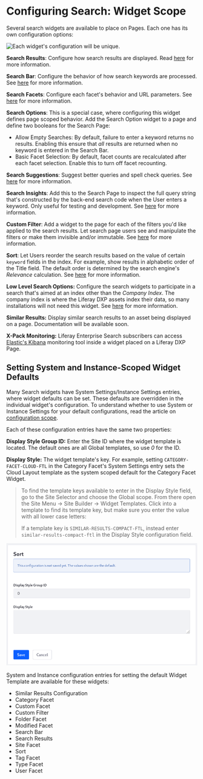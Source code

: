 # Configuring Search: Widget Scope

Several search widgets are available to place on Pages. Each one has its own configuration options:

![Each widget's configuration will be unique.](./configuring-search/images/03.png)

**Search Results**: Configure how search results are displayed. Read [here](https://help.liferay.com/hc/en-us/articles/360029133971-Search-Results) for more information.

**Search Bar**: Configure the behavior of how search keywords are processed. See [here](https://help.liferay.com/hc/en-us/articles/360029133811-Searching-for-Assets#search-bar) for more information.

**Search Facets**: Configure each facet's behavior and URL parameters. See [here](https://help.liferay.com/hc/en-us/articles/360029133851-Facets) for more information.

**Search Options**: This is a special case, where configuring this widget defines page scoped behavior. Add the Search Option widget to a page and define two booleans for the Search Page:

* Allow Empty Searches: By default, failure to enter a keyword returns no results. Enabling this ensure that _all_ results are returned when no keyword is entered in the Search Bar.
* Basic Facet Selection: By default, facet counts are recalculated after each facet selection. Enable this to turn off facet recounting.

**Search Suggestions**: Suggest better queries and spell check queries. See [here](https://help.liferay.com/hc/en-us/articles/360029133811-Searching-for-Assets#search-suggestions) for more information.

**Search Insights**: Add this to the Search Page to inspect the full query string that's constructed by the back-end search code when the User enters a keyword. Only useful for testing and development. See [here](https://help.liferay.com/hc/en-us/articles/360028721312-Search-Insights) for more information.

**Custom Filter**: Add a widget to the page for each of the filters you'd like applied to the search results. Let search page users see and manipulate the filters or make them invisible and/or immutable. See [here](https://help.liferay.com/hc/en-us/articles/360028721272-Filtering-Search-Results-with-the-Custom-Filter-Widget) for more information.

**Sort**: Let Users reorder the search results based on the value of certain `keyword` fields in the index. For example, show results in alphabetic order of the Title field. The default order is determined by the search engine's _Relevance_ calculation. See [here](https://help.liferay.com/hc/en-us/articles/360029041691-Sorting-Search-Results-with-the-Sort-Widget) for more information.

**Low Level Search Options:** Configure the search widgets to participate in a search that's aimed at an index other than the _Company Index_. The company index is where the Liferay DXP assets index their data, so many installations will not need this widget. See [here](https://help.liferay.com/hc/en-us/articles/360032607571-Low-Level-Search-Options-Searching-Additional-or-Alternate-Indexes) for more information.

**Similar Results:** Display similar search results to an asset being displayed on a page. Documentation will be available soon.

**X-Pack Monitoring:** Liferay Enterprise Search subscribers can access [Elastic's Kibana](https://www.elastic.co/kibana) monitoring tool inside a widget placed on a Liferay DXP Page.

## Setting System and Instance-Scoped Widget Defaults

Many Search widgets have System Settings/Instance Settings entries, where widget defaults can be set. These defaults are overridden in the individual widget's configuration. To understand whether to use System or Instance Settings for your default configurations, read the article on [configuration scope](../../system-administration/system-settings-and-configuration-scope.md).

Each of these configuration entries have the same two properties:

**Display Style Group ID:** Enter the Site ID where the widget template is located. The default ones are all Global templates, so use *0* for the ID.

**Display Style:** The widget template's key. For example, setting `CATEGORY-FACET-CLOUD-FTL` in the Category Facet's System Settings entry sets the Cloud Layout template as the system scoped default for the Category Facet Widget.

> To find the template keys available to enter in the Display Style field, go to the Site Selector and choose the Global scope. From there open the Site Menu &rarr; Site Builder &rarr; Widget Templates. Click into a template to find its template key, but make sure you enter the value with all lower case letters:
> 
> If a template key is `SIMILAR-RESULTS-COMPACT-FTL`, instead enter `similar-results-compact-ftl` in the Display Style configuration field.

![Instance and System Settings are used to configure Search widget display defaults.](./configuring-search/images/05.png)

System and Instance configuration entries for setting the default Widget Template are available for these widgets:

- Similar Results Configuration
- Category Facet
- Custom Facet
- Custom Filter
- Folder Facet
- Modified Facet
- Search Bar
- Search Results
- Site Facet
- Sort
- Tag Facet
- Type Facet
- User Facet


